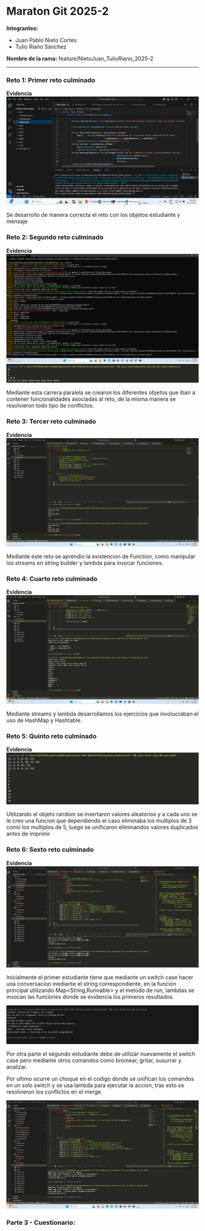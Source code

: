 # Maraton Git 2025-2

**Integrantes:**

- Juan Pablo Nieto Cortes
- Tulio Riaño Sánchez

**Nombre de la rama:** feature/NietoJuan_TulioRiano_2025-2

---

### Reto 1: Primer reto culminado

**Evidencia**
![alt text](image.png)

Se desarrollo de manera correcta el reto con los objetos estudiante y mensaje

### Reto 2: Segundo reto culminado

**Evidencia**
![alt text](image-1.png)
![alt text](image-2.png)

Mediante esta carrera paralela se crearon los diferentes objetos que iban a contener funcionalidades asociadas al reto, de la misma manera se resolvieron todo tipo de conflictos.

### Reto 3: Tercer reto culminado

**Evidencia**
![alt text](image-3.png)

Mediante este reto se aprendio la existencion de Function, como manipular los streams en string builder y lambda para invocar funciones.

### Reto 4: Cuarto reto culminado

**Evidencia**
![alt text](image-4.png)

Mediante streams y lambda desarrollamos los ejercicios que involucraban el uso de HashMap y Hashtable.

### Reto 5: Quinto reto culminado

**Evidencia**
![alt text](image-5.png)

Utilizando el objeto random se insertaron valores aleatorios y a cada uno se le creo una funcion que dependiendo el caso eliminaba los multiplos de 3 como los multiplos de 5, luego se unificaron eliminandos valores duplicados antes de imprimir

### Reto 6: Sexto reto culminado

**Evidencia**
![alt text](image-7.png)

Inicialmente el primer estudiante tiene que mediante un switch case hacer una conversacion mediante el string correspondiente, en la funcion principal utilizando Map<String,Runnable> y el metodo de run, lambdas se invocan las funciones donde se evidencia los primeros resultados.

![alt text](Untitled.jpg)

Por otra parte el segundo estudiante debe de utilizar nuevamente el switch case pero mediante otros comandos como bromear, gritar, susurrar y analizar.

Por ultimo ocurre un choque en el codigo donde se unifican los comandos en un solo switch y se usa lambda para ejecutar la accion, tras esto se resolvieron los conflictos en el merge.

![alt text](image-8.png)

### Parte 3 - Cuestionario:
